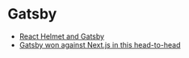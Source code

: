 # Gatsby

* [React Helmet and Gatsby](https://blog.bitsrc.io/improving-seo-of-react-apps-with-react-helmet-7b79fb8774f4)
* [Gatsby won against Next.js in this head-to-head](https://medium.com/antlerglobal/gatsby-won-against-next-js-in-this-head-to-head-cd868c3f1275)